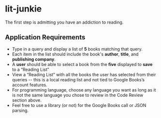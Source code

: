 # lit-junkie
The first step is admitting you have an addiction to reading.

## Application Requirements 
* Type in a query and display a list of **5** books matching that query.
* Each item in the list should include the book's **author**, **title**, and **publishing company**.
* A **user** should be able to select a book from the **five** displayed to **save** to a “Reading List”
* View a “Reading List” with all the books the user has selected from their queries -- this is a local reading list and not tied to Google Books’s account features.
* For programming language, choose any language you want as long as it is not the same language you chose to review in the Code Review section above. 
* Feel free to use a library (or not) for the Google Books call or JSON parsing.

